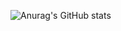 ![Anurag's GitHub stats](https://github-readme-stats.vercel.app/api?username=AParovyshnaya&theme=swift&show_icons=true)
